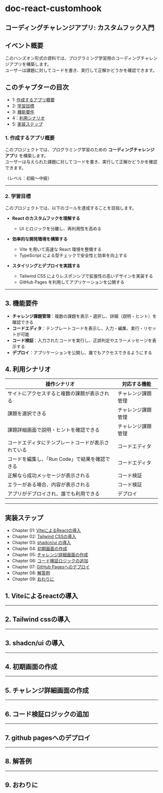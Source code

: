 # doc-react-customhook

## コーディングチャレンジアプリ: カスタムフック入門

## イベント概要

このハンズオン形式の資料では、プログラミング学習用のコーディングチャレンジアプリを構築します。  
ユーザーは課題に対してコードを書き、実行して正解かどうかを確認できます。

## このチャプターの目次

- 1: [作成するアプリ概要](#1-作成するアプリ概要)
- 2: [学習目標](#2-学習目標)
- 3: [機能要件](#3-機能要件)
- 4：[利用シナリオ](#4-利用シナリオ)
- 5: [実装ステップ](#5-実装ステップ)

### 1. 作成するアプリ概要

このプロジェクトでは、プログラミング学習のための **コーディングチャレンジアプリ** を構築します。  
ユーザーは与えられた課題に対してコードを書き、実行して正解かどうかを確認できます。

（レベル：初級〜中級）

---

### 2. 学習目標

このプロジェクトでは、以下のゴールを達成することを目指します。

- **React のカスタムフックを理解する**  
  - UI とロジックを分離し、再利用性を高める  

- **効率的な開発環境を構築する**  
  - Vite を用いて高速な React 環境を整備する  
  - TypeScript による型チェックで安全性と効率を向上する  

- **スタイリングとデプロイを実践する**  
  - Tailwind CSS によりレスポンシブで拡張性の高いデザインを実装する  
  - GitHub Pages を利用してアプリケーションを公開する  

---

## 3. 機能要件

- **チャレンジ課題管理**：複数の課題を表示・選択し、詳細（説明・ヒント）を確認できる
- **コードエディタ**：テンプレートコードを表示し、入力・編集、実行・リセットが可能
- **コード検証**：入力されたコードを実行し、正誤判定やエラーメッセージを表示する
- **デプロイ**：アプリケーションを公開し、誰でもアクセスできるようにする

## 4. 利用シナリオ

| 操作シナリオ | 対応する機能 |
|-------------------|----------|
| サイトにアクセスすると複数の課題が表示される | チャレンジ課題管理 |
| 課題を選択できる | チャレンジ課題管理 |
| 課題詳細画面で説明・ヒントを確認できる | チャレンジ課題管理 |
| コードエディタにテンプレートコードが表示されている | コードエディタ |
| コードを編集し、「Run Code」で結果を確認できる | コードエディタ |
| 正解なら成功メッセージが表示される | コード検証 |
| エラーがある場合、内容が表示される | コード検証 |
| アプリがデプロイされ、誰でも利用できる | デプロイ |

---

## 実装ステップ

- Chapter 01: [ViteによるReactの導入](#1-viteによるreactの導入) 
- Chapter 02: [Tailwind CSSの導入](#2-tailwind-cssの導入)   
- Chapter 03: [shadcn/ui の導入](#3-shadcnui-の導入)
- Chapter 04: [初期画面の作成](#4-初期画面の作成)  
- Chapter 05: [チャレンジ詳細画面の作成](#5-チャレンジ詳細画面の作成)  
- Chapter 06: [コード検証ロジックの追加](#6-コード検証ロジックの追加)  
- Chapter 07: [GitHub Pagesへのデプロイ](#7-github-pagesへのデプロイ)  
- Chapter 08: [解答例](#8-解答例)
- Chapter 09: [おわりに](#9-おわりに)
 
## 1. Viteによるreactの導入

---

## 2. Tailwind cssの導入

---

## 3. shadcn/ui の導入

---

## 4. 初期画面の作成

---

## 5. チャレンジ詳細画面の作成

---

## 6. コード検証ロジックの追加

---

## 7. github pagesへのデプロイ

---

## 8. 解答例

---

## 9. おわりに
